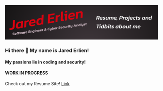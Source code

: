 <img src="github_readme_banner.png">

### Hi there 👋 My name is Jared Erlien!

#### My passions lie in coding and security!

#### WORK IN PROGRESS
Check out my Resume Site! [Link](https://fortthestrox.github.io/github-resume/)

<!--
**FortTheStrox/FortTheStrox** is a ✨ _special_ ✨ repository because its `README.md` (this file) appears on your GitHub profile.

Here are some ideas to get you started:

- 🔭 I’m currently working on ...
- 🌱 I’m currently learning ...
- 👯 I’m looking to collaborate on ...
- 🤔 I’m looking for help with ...
- 💬 Ask me about ...
- 📫 How to reach me: ...
- 😄 Pronouns: ...
- ⚡ Fun fact: ...
-->
